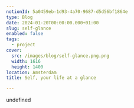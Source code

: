 ```yaml
---
notionId: 5a0459eb-1d93-4a70-9687-d5d56bf1864e
type: Blog
date: 2024-01-20T00:00:00.000+01:00
slug: self-glance
enabled: false
tags:
  - project
cover:
  src: /images/blog/self-glance.png.png
  width: 1616
  height: 1400
location: Amsterdam
title: Self, your life at a glance

---
```

undefined